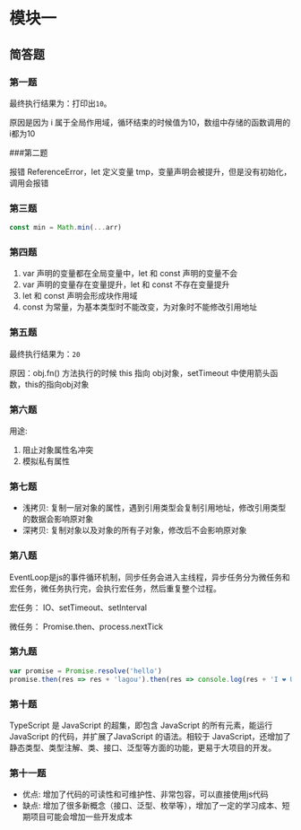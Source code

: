 

#  模块一

## 简答题

### 第一题

最终执行结果为：打印出`10`。

原因是因为 i 属于全局作用域，循环结束的时候值为10，数组中存储的函数调用的i都为10

###第二题

报错 ReferenceError，let 定义变量 tmp，变量声明会被提升，但是没有初始化，调用会报错

### 第三题

```javascript
const min = Math.min(...arr)
```

### 第四题

1. var 声明的变量都在全局变量中，let 和 const 声明的变量不会
2. var 声明的变量存在变量提升，let 和 const 不存在变量提升
3. let 和 const 声明会形成块作用域
4. const 为常量，为基本类型时不能改变，为对象时不能修改引用地址

### 第五题

最终执行结果为：`20`      

原因：obj.fn() 方法执行的时候 this 指向 obj对象，setTimeout 中使用箭头函数，this的指向obj对象

### 第六题

用途:

1. 阻止对象属性名冲突 
2. 模拟私有属性

### 第七题

- 浅拷贝: 复制一层对象的属性，遇到引用类型会复制引用地址，修改引用类型的数据会影响原对象
- 深拷贝: 复制对象以及对象的所有子对象，修改后不会影响原对象

### 第八题

EventLoop是js的事件循环机制，同步任务会进入主线程，异步任务分为微任务和宏任务，微任务执行完，会执行宏任务，然后重复整个过程。

宏任务： IO、setTimeout、setInterval

微任务： Promise.then、process.nextTick

### 第九题

```javascript
var promise = Promise.resolve('hello')
promise.then(res => res + 'lagou').then(res => console.log(res + 'I ❤️ U'))
```

### 第十题

TypeScript 是 JavaScript 的超集，即包含 JavaScript 的所有元素，能运行JavaScript 的代码，并扩展了JavaScript 的语法。相较于 JavaScript，还增加了静态类型、类型注解、类、接口、泛型等方面的功能，更易于大项目的开发。

### 第十一题

- 优点: 增加了代码的可读性和可维护性、非常包容，可以直接使用js代码
- 缺点: 增加了很多新概念（接口、泛型、枚举等），增加了一定的学习成本、短期项目可能会增加一些开发成本